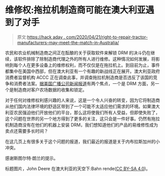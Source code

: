 # 维修权:拖拉机制造商可能在澳大利亚遇到了对手

> 原文:[https://hack aday . com/2020/04/21/right-to-repair-tractor-manufacturers-may-meet-the-match-in-Australia/](https://hackaday.com/2020/04/21/right-to-repair-tractor-manufacturers-might-have-met-their-match-in-australia/)

农民和农业机械制造商之间正在酝酿的关于获取软件来解锁 DRM 的决斗仍在继续，该软件排除了除制造商代理之外的所有人进行维修。这种情况如何发展，将影响到每个人在更多设备上的维修权利，而不仅仅是在拖拉机上。到目前为止，事件都集中在美国中西部，但在澳大利亚有一个有趣的新战线正在展开。澳大利亚政府消费者监督机构 ACCC 正在调查此事，并调查拖拉机制造商是否违反了该国的竞争和消费者法案。[据美国广播公司新闻报道](https://www.abc.net.au/news/2020-04-19/right-to-repair-tractors-taken-up-by-the-accc/12156196)有两个焦点，一个是 DRM 方面，另一个是制造商对客户农场数据的收集和锁定。

对于任何对维修权利感兴趣的人来说，这是一个令人兴奋的转变，因为它将制造商从他们国内法律环境的舒适区带到了一个可能不太适应他们需求的环境。如果澳大利亚农民强迫他们开放他们的平台，那么这将使我们所有人受益，但即使失败了，这个问题在世界的另一个地方得到了更多的关注，这只会是一件好事。仍然有拖拉机制造商没有在他们的机器上安装 DRM，我们想知道他们的产品的易维修性成为卖点还需要多长时间？

在这几页上有很多关于这个问题的报道，我们最近的报道是关于内布拉斯加州的小冲突。

感谢斯图尔特·朗兰的提示。

标题图片，John Deere 在澳大利亚的天空下:Bahn rende([CC BY-SA 4.0](https://commons.wikimedia.org/wiki/File:John_Deere_7230R_%2B_Horsch_seeder,_Mukinbudin,_2014.JPG))。